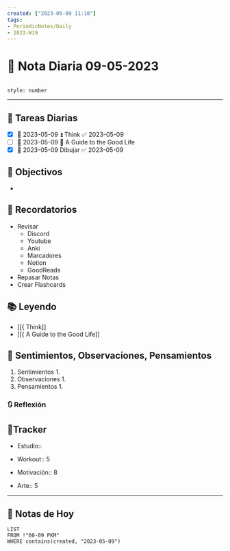 ```yaml
---
created: ["2023-05-09 11:10"]
tags:
- PeriodicNotes/Daily
- 2023-W19
---
```


# 📅 Nota Diaria 09-05-2023
```toc

style: number

```

---
## 🔷 Tareas Diarias
- [x] 📅 2023-05-09 ⏫ Think ✅ 2023-05-09
- [ ] 📅 2023-05-09 🔼 A Guide to the Good Life
- [x] 📅 2023-05-09 Dibujar ✅ 2023-05-09

## 🎯 Objectivos
- 
## 📕 Recordatorios
- Revisar
	- Discord
	- Youtube
	- Anki
	- Marcadores
	- Notion
	- GoodReads
- Repasar Notas
- Crear Flashcards

## 📚 Leyendo
- [[{ Think]]
- [[{ A Guide to the Good Life]]
## 💬 Sentimientos, Observaciones, Pensamientos 
1. Sentimientos
	1. 
2. Observaciones
	1. 
3. Pensamientos
	1. 
### 🔃 Reflexión

## 🔷Tracker

- Estudio::

- Workout:: 5

- Motivación:: 8

- Arte:: 5
---

## 📅 Notas de Hoy
```dataview
LIST 
FROM !"00-09 PKM" 
WHERE contains(created, "2023-05-09")
```